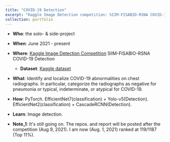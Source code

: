 ```yaml
---
title: "COVID-19 Detection"
excerpt: "Kaggle Image Detection competition: SIIM-FISABIO-RSNA COVID-19 Detection"
collection: portfolio
---
```


- **Who**: the solo- & side-project
- **When**: June 2021 - present
- **Where**: [Kaggle Image Detection Competition](https://www.kaggle.com/c/siim-covid19-detection) SIIM-FISABIO-RSNA COVID-19 Detection
  - **Dataset**: [Kaggle dataset](https://www.kaggle.com/c/siim-covid19-detection/data)
- **What**:  Identify and localize COVID-19 abnormalities on chest radiographs. In particular, categorize the radiographs as negative for pneumonia or typical, indeterminate, or atypical for COVID-19.
- **How**: PyTorch. EfficientNet7(classification) + Yolo-v5(Detection). EfficientNet2(classification) + CascadeRCNN(Detection).
- **Learn**: Image detection. 

- **Note_1**: It's still going on. The repos. and report will be posted after the competition (Aug 9, 2021). I am now (Aug. 1, 2021) ranked at 119/1187 (Top 11%). 

<!-- ![데이콘](https://user-images.githubusercontent.com/58493928/116183247-67d09d00-a6d2-11eb-93b4-aa0c594e1781.png)
- Through SOTA model evaluations without using pre-trained weights, I ranked the 21st-rank before 14 days to the deadline of submission, and I ranked at 49th of Private LB among 876 participants. This is because I didn't use the Ensemble/stacking models, and stopped submission by updating codes (due to family issues).
- The winner codes used the ensemble/stacking methods.
- [The repository](https://github.com/haenara-shin/DACON_EMNIST.git) is opened to the public. My own codes were written in UCSD-Datahub server, but forgot to download it from there, so it was deleted.
 -->
